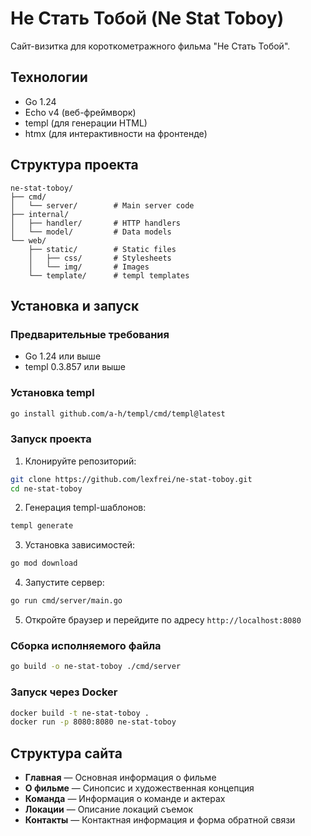 # Не Стать Тобой (Ne Stat Toboy)

Сайт-визитка для короткометражного фильма "Не Стать Тобой".

## Технологии

- Go 1.24
- Echo v4 (веб-фреймворк)
- templ (для генерации HTML)
- htmx (для интерактивности на фронтенде)

## Структура проекта

```
ne-stat-toboy/
├── cmd/
│   └── server/        # Main server code
├── internal/
│   ├── handler/       # HTTP handlers
│   └── model/         # Data models
└── web/
    ├── static/        # Static files
    │   ├── css/       # Stylesheets
    │   └── img/       # Images
    └── template/      # templ templates
```

## Установка и запуск

### Предварительные требования

- Go 1.24 или выше
- templ 0.3.857 или выше

### Установка templ

```bash
go install github.com/a-h/templ/cmd/templ@latest
```

### Запуск проекта

1. Клонируйте репозиторий:

```bash
git clone https://github.com/lexfrei/ne-stat-toboy.git
cd ne-stat-toboy
```

2. Генерация templ-шаблонов:

```bash
templ generate
```

3. Установка зависимостей:

```bash
go mod download
```

4. Запустите сервер:

```bash
go run cmd/server/main.go
```

5. Откройте браузер и перейдите по адресу `http://localhost:8080`

### Сборка исполняемого файла

```bash
go build -o ne-stat-toboy ./cmd/server
```

### Запуск через Docker

```bash
docker build -t ne-stat-toboy .
docker run -p 8080:8080 ne-stat-toboy
```

## Структура сайта

- **Главная** — Основная информация о фильме
- **О фильме** — Синопсис и художественная концепция
- **Команда** — Информация о команде и актерах
- **Локации** — Описание локаций съемок
- **Контакты** — Контактная информация и форма обратной связи